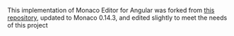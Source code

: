 This implementation of Monaco Editor for Angular was forked from [this repository](https://github.com/atularen/ngx-monaco-editor), updated to Monaco 0.14.3, and edited slightly to meet the needs of this project
